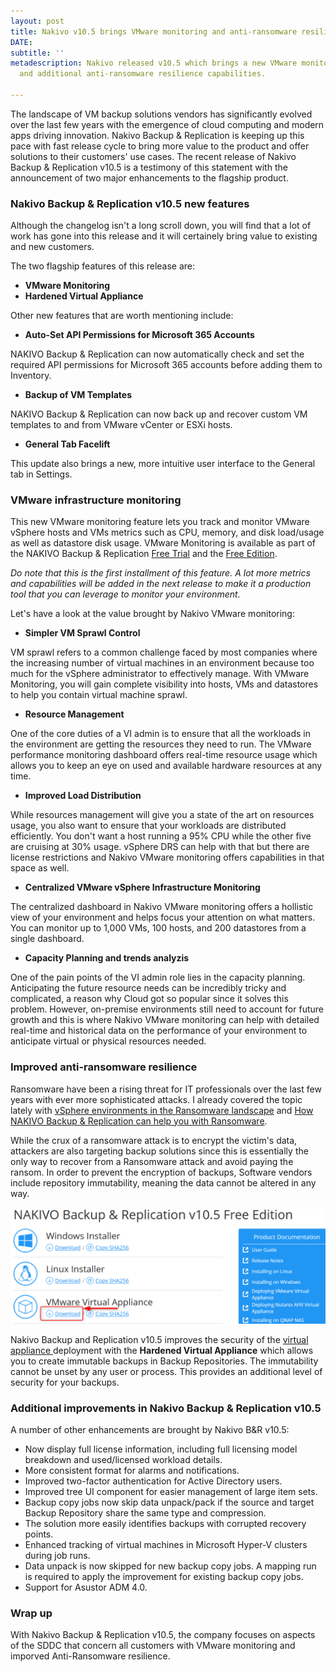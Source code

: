 ```yaml
---
layout: post
title: Nakivo v10.5 brings VMware monitoring and anti-ransomware resilience
DATE: 
subtitle: ''
metadescription: Nakivo released v10.5 which brings a new VMware monitoring solution
  and additional anti-ransomware resilience capabilities.

---
```

The landscape of VM backup solutions vendors has significantly evolved over the last few years with the emergence of cloud computing and modern apps driving innovation. Nakivo Backup & Replication is keeping up this pace with fast release cycle to bring more value to the product and offer solutions to their customers' use cases. The recent release of Nakivo Backup & Replication v10.5 is a testimony of this statement with the announcement of two major enhancements to the flagship product.

### Nakivo Backup & Replication v10.5 new features

Although the changelog isn't a long scroll down, you will find that a lot of work has gone into this release and it will certainely bring value to existing and new customers.

The two flagship features of this release are:

* **VMware Monitoring**
* **Hardened Virtual Appliance**

Other new features that are worth mentioning include:

* **Auto-Set API Permissions for Microsoft 365 Accounts**

NAKIVO Backup & Replication can now automatically check and set the required API permissions for Microsoft 365 accounts before adding them to Inventory.

* **Backup of VM Templates**

NAKIVO Backup & Replication can now back up and recover custom VM templates to and from VMware vCenter or ESXi hosts.

* **General Tab Facelift**

This update also brings a new, more intuitive user interface to the General tab in Settings.

### VMware infrastructure monitoring

This new VMware monitoring feature lets you track and monitor VMware vSphere hosts and VMs metrics such as CPU, memory, and disk load/usage as well as datastore disk usage. VMware Monitoring is available as part of the NAKIVO Backup & Replication [Free Trial](https://www.nakivo.com/resources/download/trial-download/) and the [Free Edition](https://www.nakivo.com/resources/download/free-edition/). 

_Do note that this is the first installment of this feature. A lot more metrics and capabilities will be added in the next release to make it a production tool that you can leverage to monitor your environment._

Let's have a look at the value brought by Nakivo VMware monitoring:

* **Simpler VM Sprawl Control**

VM sprawl refers to a common challenge faced by most companies where the increasing number of virtual machines in an environment because too much for the vSphere administrator to effectively manage. With VMware Monitoring, you will gain complete visibility into hosts, VMs and datastores to help you contain virtual machine sprawl.

* **Resource Management**

One of the core duties of a VI admin is to ensure that all the workloads in the environment are getting the resources they need to run. The VMware performance monitoring dashboard offers real-time resource usage which allows you to keep an eye on used and available hardware resources at any time.

* **Improved Load Distribution**

While resources management will give you a state of the art on resources usage, you also want to ensure that your workloads are distributed efficiently. You don't want a host running a 95% CPU while the other five are cruising at 30% usage. vSphere DRS can help with that but there are license restrictions and Nakivo VMware monitoring offers capabilities in that space as well.

* **Centralized VMware vSphere Infrastructure Monitoring**

The centralized dashboard in Nakivo VMware monitoring offers a hollistic view of your environment and helps focus your attention on what matters. You can monitor up to 1,000 VMs, 100 hosts, and 200 datastores from a single dashboard.

* **Capacity Planning and trends analyzis**

One of the pain points of the VI admin role lies in the capacity planning. Anticipating the future resource needs can be incredibly tricky and complicated, a reason why Cloud got so popular since it solves this problem. However, on-premise environments still need to account for future growth and this is where Nakivo VMware monitoring can help with detailed real-time and historical data on the performance of your environment to anticipate virtual or physical resources needed.

### Improved anti-ransomware resilience

Ransomware have been a rising threat for IT professionals over the last few years with ever more sophisticated attacks. I already covered the topic lately with [vSphere environments in the Ransomware landscape](https://www.vxav.fr/2021-09-29-vsphere-environments-in-the-ransomware-landscape/) and [How NAKIVO Backup & Replication can help you with Ransomware](https://www.vxav.fr/2021-11-15-how-nakivo-backup-replication-can-help-you-with-ransomware/). 

While the crux of a ransomware attack is to encrypt the victim's data, attackers are also targeting backup solutions since this is essentially the only way to recover from a Ransomware attack and avoid paying the ransom. In order to prevent the encryption of backups, Software vendors include repository immutability, meaning the data cannot be altered in any way.

![](/img/nakivo105-1.png)

Nakivo Backup and Replication v10.5 improves the security of the [virtual appliance ](https://www.nakivo.com/resources/download/free-edition/download/)deployment with the **Hardened Virtual Appliance** which allows you to create immutable backups in Backup Repositories. The immutability cannot be unset by any user or process. This provides an additional level of security for your backups.

### Additional improvements in Nakivo Backup & Replication v10.5

A number of other enhancements are brought by Nakivo B&R v10.5:

* Now display full license information, including full licensing model breakdown and used/licensed workload details.
* More consistent format for alarms and notifications.
* Improved two-factor authentication for Active Directory users.
* Improved tree UI component for easier management of large item sets.
* Backup copy jobs now skip data unpack/pack if the source and target Backup Repository share the same type and compression.
* The solution more easily identifies backups with corrupted recovery points.
* Enhanced tracking of virtual machines in Microsoft Hyper-V clusters during job runs.
* Data unpack is now skipped for new backup copy jobs. A mapping run is required to apply the improvement for existing backup copy jobs.
* Support for Asustor ADM 4.0.

### Wrap up

With Nakivo Backup & Replication v10.5, the company focuses on aspects of the SDDC that concern all customers with VMware monitoring and imporved Anti-Ransomware resilience.